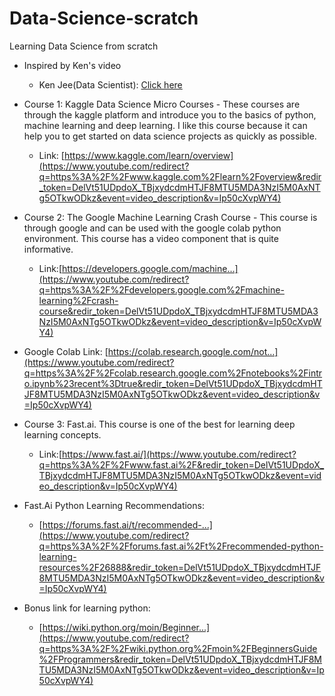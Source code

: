 # Data-Science-scratch
Learning Data Science from scratch<br>

* Inspired by Ken's video<br>
  * Ken Jee(Data Scientist): <a href="https://www.youtube.com/watch?v=Ip50cXvpWY4">Click here</a><br>
  
  

* Course 1: Kaggle Data Science Micro Courses - These courses are through the kaggle platform and introduce you to the basics of python, machine learning and deep learning. I like this course because it can help you to get started on data science projects as quickly as possible.
  * Link: [https://www.kaggle.com/learn/overview](https://www.youtube.com/redirect?q=https%3A%2F%2Fwww.kaggle.com%2Flearn%2Foverview&redir_token=DelVt51UDpdoX_TBjxydcdmHTJF8MTU5MDA3NzI5M0AxNTg5OTkwODkz&event=video_description&v=Ip50cXvpWY4)

* Course 2: The Google Machine Learning Crash Course - This course is through google and can be used with the google colab python environment. This course has a video component that is quite informative.
  * Link:[https://developers.google.com/machine...](https://www.youtube.com/redirect?q=https%3A%2F%2Fdevelopers.google.com%2Fmachine-learning%2Fcrash-course&redir_token=DelVt51UDpdoX_TBjxydcdmHTJF8MTU5MDA3NzI5M0AxNTg5OTkwODkz&event=video_description&v=Ip50cXvpWY4)

* Google Colab Link:
[https://colab.research.google.com/not...](https://www.youtube.com/redirect?q=https%3A%2F%2Fcolab.research.google.com%2Fnotebooks%2Fintro.ipynb%23recent%3Dtrue&redir_token=DelVt51UDpdoX_TBjxydcdmHTJF8MTU5MDA3NzI5M0AxNTg5OTkwODkz&event=video_description&v=Ip50cXvpWY4)

* Course 3: Fast.ai. This course is one of the best for learning deep learning concepts.
  * Link:[https://www.fast.ai/](https://www.youtube.com/redirect?q=https%3A%2F%2Fwww.fast.ai%2F&redir_token=DelVt51UDpdoX_TBjxydcdmHTJF8MTU5MDA3NzI5M0AxNTg5OTkwODkz&event=video_description&v=Ip50cXvpWY4)

* Fast.Ai Python Learning Recommendations:

  * [https://forums.fast.ai/t/recommended-...](https://www.youtube.com/redirect?q=https%3A%2F%2Fforums.fast.ai%2Ft%2Frecommended-python-learning-resources%2F26888&redir_token=DelVt51UDpdoX_TBjxydcdmHTJF8MTU5MDA3NzI5M0AxNTg5OTkwODkz&event=video_description&v=Ip50cXvpWY4)

* Bonus link for learning python:

  * [https://wiki.python.org/moin/Beginner...](https://www.youtube.com/redirect?q=https%3A%2F%2Fwiki.python.org%2Fmoin%2FBeginnersGuide%2FProgrammers&redir_token=DelVt51UDpdoX_TBjxydcdmHTJF8MTU5MDA3NzI5M0AxNTg5OTkwODkz&event=video_description&v=Ip50cXvpWY4)
